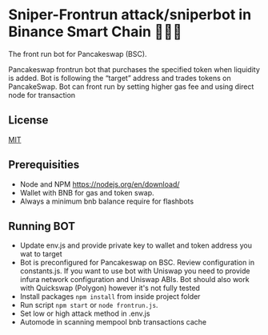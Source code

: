 # Sniper-Frontrun attack/sniperbot in Binance Smart Chain 🚀🚀🚀
The front run bot for Pancakeswap (BSC).

Pancakeswap frontrun bot that purchases the specified token when liquidity is added.
Bot is following the “target” address and trades tokens on PancakeSwap.
Bot can front run by setting higher gas fee and using direct node for transaction

## License

[MIT](https://tldrlegal.com/license/mit-license)

## Prerequisities
- Node and NPM https://nodejs.org/en/download/
- Wallet with BNB for gas and token swap.
- Always a minimum bnb balance require for flashbots 

## Running BOT
- Update env.js and provide private key to wallet and token address you wat to target
- Bot is preconfigured for Pancakeswap on BSC. Review configuration in constants.js. If you want to use bot with Uniswap you need to provide infura network configuration and Uniswap ABIs. Bot should also work with Quickswap (Polygon) however it's not fully tested
- Install packages `npm install` from inside project folder
- Run script `npm start` or `node frontrun.js`.
- Set low or high attack method in .env.js
- Automode in scanning mempool bnb transactions cache



